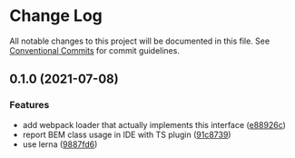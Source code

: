 # Change Log

All notable changes to this project will be documented in this file.
See [Conventional Commits](https://conventionalcommits.org) for commit guidelines.

## 0.1.0 (2021-07-08)


### Features

* add webpack loader that actually implements this interface ([e88926c](https://github.com/bem-modules/bem-modules/commit/e88926c2f25d53aed9f2d1827719b001d6f39990))
* report BEM class usage in IDE with TS plugin ([91c8739](https://github.com/bem-modules/bem-modules/commit/91c8739273b21bb4863524d2514598c71530fdf6))
* use lerna ([9887fd6](https://github.com/bem-modules/bem-modules/commit/9887fd699a6ebecffb266804b642dfe7da136443))
